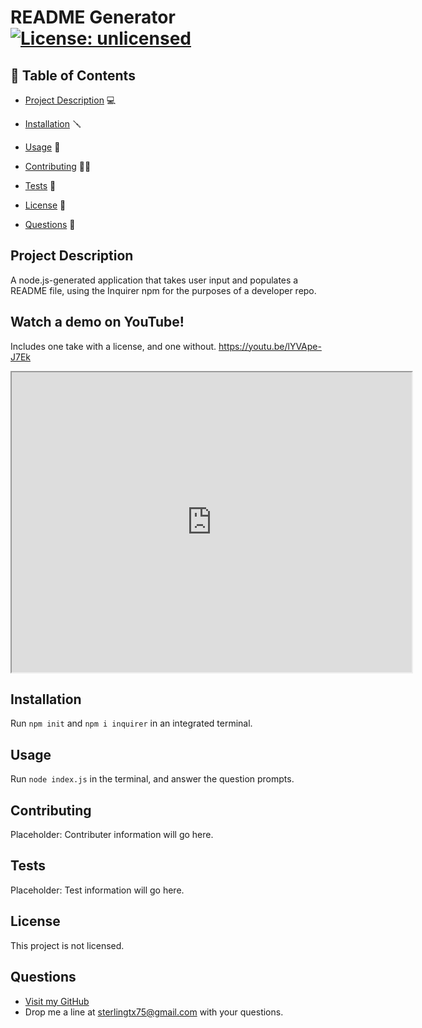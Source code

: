 # README Generator [![License: unlicensed](https://img.shields.io/badge/license-This%20project%20is%20not%20licensed-red.svg)](https://img.shields.io/badge/license-This%20project%20is%20not%20licensed-red.svg)

## 📙 Table of Contents

- [Project Description](#project-description) 💻

- [Installation](#installation) 🪛

- [Usage](#usage) 🔑

- [Contributing](#contributing) 🤝🏽

- [Tests](#tests) 🧪

- [License](#license) 📃

- [Questions](#questions) 🤔

## Project Description

A node.js-generated application that takes user input and populates a README file, using the Inquirer npm for the purposes of a developer repo.

## Watch a demo on YouTube!

Includes one take with a license, and one without. https://youtu.be/lYVApe-J7Ek

<iframe src="https://drive.google.com/file/d/1TxMaX4ZauZ_wAONmih6eZjIOFhAYHIx2/preview" width="640" height="480"></iframe>

## Installation

Run `npm init` and `npm i inquirer` in an integrated terminal.

## Usage

Run `node index.js` in the terminal, and answer the question prompts.

## Contributing

Placeholder: Contributer information will go here.

## Tests

Placeholder: Test information will go here.

## License

This project is not licensed.

## Questions

- [Visit my GitHub](https://github.com/OvernightSolo)
- Drop me a line at sterlingtx75@gmail.com with your questions.

